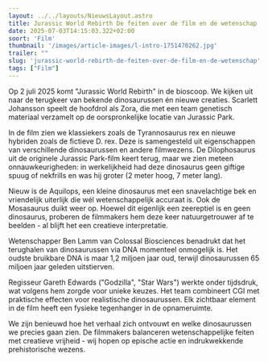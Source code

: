 ```yaml
---
layout: ../../layouts/NieuwsLayout.astro
title: Jurassic World Rebirth De feiten over de film en de wetenschap
date: 2025-07-03T14:15:03.322+02:00
soort: 'Film'
thumbnail: '/images/article-images/l-intro-1751470262.jpg'
trailer: ""
slug: 'jurassic-world-rebirth-de-feiten-over-de-film-en-de-wetenschap'
tags: ["Film"]
---
```


Op 2 juli 2025 komt "Jurassic World Rebirth" in de bioscoop. We kijken uit naar
de terugkeer van bekende dinosaurussen én nieuwe creaties. Scarlett Johansson
speelt de hoofdrol als Zora, die met een team genetisch materiaal verzamelt op
de oorspronkelijke locatie van Jurassic Park.

In de film zien we klassiekers zoals de Tyrannosaurus rex en nieuwe hybriden
zoals de fictieve D. rex. Deze is samengesteld uit eigenschappen van
verschillende dinosaurussen en andere filmwezens. De Dilophosaurus uit de
originele Jurassic Park-film keert terug, maar we zien meteen onnauwkeurigheden:
in werkelijkheid had deze dinosaurus geen giftige spuug of nekfrills en was hij
groter (2 meter hoog, 7 meter lang).

Nieuw is de Aquilops, een kleine dinosaurus met een snavelachtige bek en
vriendelijk uiterlijk die wél wetenschappelijk accuraat is. Ook de Mosasaurus
duikt weer op. Hoewel dit eigenlijk een zeereptiel is en geen dinosaurus,
proberen de filmmakers hem deze keer natuurgetrouwer af te beelden - al blijft
het een creatieve interpretatie.

Wetenschapper Ben Lamm van Colossal Biosciences benadrukt dat het terughalen van
dinosaurussen via DNA momenteel onmogelijk is. Het oudste bruikbare DNA is maar
1,2 miljoen jaar oud, terwijl dinosaurussen 65 miljoen jaar geleden uitstierven.

Regisseur Gareth Edwards ("Godzilla", "Star Wars") werkte onder tijdsdruk, wat
volgens hem zorgde voor unieke keuzes. Het team combineert CGI met praktische
effecten voor realistische dinosaurussen. Elk zichtbaar element in de film heeft
een fysieke tegenhanger in de opnameruimte.

We zijn benieuwd hoe het verhaal zich ontvouwt en welke dinosaurussen we precies
gaan zien. De filmmakers balanceren wetenschappelijke feiten met creatieve
vrijheid - wij hopen op epische actie en indrukwekkende prehistorische wezens.